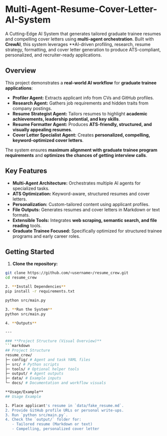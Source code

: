 # Multi-Agent-Resume-Cover-Letter-AI-System
A Cutting-Edge AI System that generates tailored graduate trainee resumes and compelling cover letters using **multi-agent orchestration**. Built with **CrewAI**, this system leverages **AI-driven profiling, research, resume strategy, formatting, and cover letter generation to produce ATS-compliant, personalized, and recruiter-ready applications.

## Overview

This project demonstrates a **real-world AI workflow** for **graduate trainee applications**:

- **Profiler Agent:** Extracts applicant info from CVs and GitHub profiles.
- **Research Agent:** Gathers job requirements and hidden traits from company postings.
- **Resume Strategist Agent:** Tailors resumes to highlight **academic achievements, leadership potential, and key skills**.
- **Resume Formatter Agent:** Produces **ATS-friendly, structured, and visually appealing resumes**.
- **Cover Letter Specialist Agent:** Creates **personalized, compelling, keyword-optimized cover letters**.

The system ensures **maximum alignment with graduate trainee program requirements** and **optimizes the chances of getting interview calls**.

## Key Features

- **Multi-Agent Architecture:** Orchestrates multiple AI agents for specialized tasks.
- **ATS Optimization:** Keyword-aware, structured resumes and cover letters.
- **Personalization:** Custom-tailored content using applicant profiles.
- **File Outputs:** Generates resumes and cover letters in Markdown or text formats.
- **Extensible Tools:** Integrates **web scraping, semantic search, and file reading** tools.
- **Graduate Trainee Focused:** Specifically optimized for structured trainee programs and early career roles.

## Getting Started

1. **Clone the repository:**
```bash
git clone https://github.com/<username>/resume_crew.git
cd resume_crew

2. **Install Dependencies**
pip install -r requirements.txt

python src/main.py

3. **Run the System**
python src/main.py

4. **Outputs**

---

### **Project Structure (Visual Overview)**
```markdown
## Project Structure
resume_crew/
├─ config/ # Agent and task YAML files
├─ src/ # Python scripts
├─ tools/ # Optional helper tools
├─ output/ # Agent outputs
├─ data/ # Example inputs
└─ docs/ # Documentation and workflow visuals

**Usage/Example**
## Usage Example

1. Place applicant's resume in `data/fake_resume.md`.
2. Provide GitHub profile URLs or personal write-ups.
3. Run `python src/main.py`.
4. Check the `output/` folder for:
   - Tailored resume (Markdown or text)
   - Compelling, personalized cover letter




